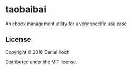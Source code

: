 # taobaibai

An ebook management utility for a very specific use case

## License

Copyright © 2016 Daniel Koch

Distributed under the MIT license.
